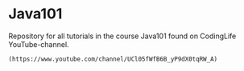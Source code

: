 # Java101
Repository for all tutorials in the course Java101 found on CodingLife YouTube-channel.

    (https://www.youtube.com/channel/UCl05fWfB6B_yP9dX0tqRW_A)
